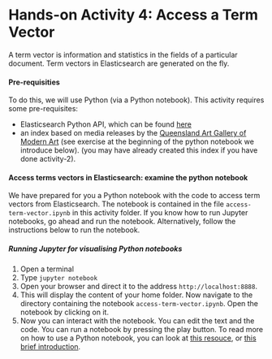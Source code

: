 # Hands-on Activity 4: Access a Term Vector

A term vector is information and statistics in the fields of a particular document. Term vectors in Elasticsearch are generated on the fly.





#### Pre-requisities

To do this, we will use Python (via a Python notebook). This activity requires some pre-requisites:

* Elasticsearch Python API, which can be found [here](https://elasticsearch-py.readthedocs.io/en/master/)
*  an index based on media releases by the [Queensland Art Gallery of Modern Art](https://data.qld.gov.au/dataset/qagoma-media-releases/resource/a1e4dffa-edb1-4e6d-a4a0-353aca79e9a3) (see exercise at the beginning of the python notebook we introduce below). (you may have already created this index if you have done activity-2).



#### Access terms vectors in Elasticsearch: examine the python notebook

We have prepared for you a Python notebook with the code to access term vectors from Elasticsearch. The notebook is contained in the file `access-term-vector.ipynb` in this activity folder. If you know how to run Jupyter notebooks, go ahead and run the notebook. Alternatively, follow the instructions below to run the notebook.


##### Running Jupyter for visualising Python notebooks

1. Open a terminal
2. Type `jupyter notebook`
3. Open your browser and direct it to the address `http://localhost:8888`. 
4. This will display the content of your home folder. Now navigate to the directory containing the notebook `access-term-vector.ipynb`. Open the notebook by clicking on it.
5. Now you can interact with the notebook. You can edit the text and the code. You can run a notebook by pressing the play button. To read more on how to use a Python notebook, you can look at [this resouce](https://www.datacamp.com/community/tutorials/tutorial-jupyter-notebook), or [this brief introduction](https://jupyter-notebook-beginner-guide.readthedocs.io/en/latest/).

